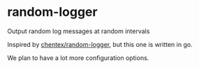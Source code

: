 random-logger
=============

Output random log messages at random intervals

Inspired by [chentex/random-logger](https://github.com/chentex/random-logger),
but this one is written in go.

We plan to have a lot more configuration options.
